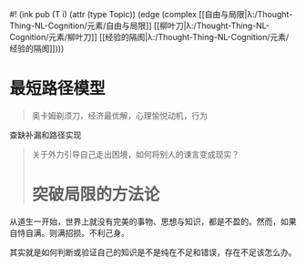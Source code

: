 #! (ink pub (T i) (attr (type Topic)) (edge (complex [[自由与局限|λ:/Thought-Thing-NL-Cognition/元素/自由与局限]] [[柳叶刀|λ:/Thought-Thing-NL-Cognition/元素/柳叶刀]] [[经验的隔阂|λ:/Thought-Thing-NL-Cognition/元素/经验的隔阂]])))

# 最短路径模型

> 奥卡姆剃须刀，经济最优解，心理愉悦动机，行为

查缺补漏和路径实现

> 关于外力引导自己走出困境，如何将别人的谏言变成现实？
> # 突破局限的方法论

从道生一开始，世界上就没有完美的事物、思想与知识，都是不盈的。然而，如果自恃自满。则满招损。不利己身。

其实就是如何判断或验证自己的知识是不是纯在不足和错误，存在不足该怎么办。
